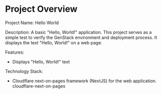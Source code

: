 # Project Overview

Project Name: Hello World

Description: A basic "Hello, World!" application. This project serves as a simple test to verify the GenStack environment and deployment process. It displays the text "Hello, World!" on a web page.

Features:
*   Displays "Hello, World!" text

Technology Stack:
*   Cloudflare next-on-pages framework (NextJS) for the web application.
    <stack>cloudflare-next-on-pages</stack>